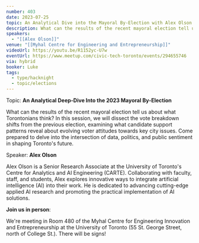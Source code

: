 ```yaml
---
number: 403
date: 2023-07-25
topic: An Analytical Dive into the Mayoral By-Election with Alex Olson
description: What can the results of the recent mayoral election tell us about what Torontonians think? In this session, we will dissect the vote breakdown shifts from the previous election, examining what candidate support patterns reveal about evolving voter attitudes towards key city issues. Come prepared to delve into the intersection of data, politics, and public sentiment in shaping Toronto's future.
speakers:
  - "[[Alex Olson]]"
venue: "[[Myhal Centre for Engineering and Entrepreneurship]]"
videoUrl: https://youtu.be/R1152yc-U7w
eventUrl: https://www.meetup.com/civic-tech-toronto/events/294655746
via: hybrid
booker: Luke
tags:
  - type/hacknight
  - topic/elections
---
```

Topic: **An Analytical Deep-Dive Into the 2023 Mayoral By-Election**

What can the results of the recent mayoral election tell us about what Torontonians think? In this session, we will dissect the vote breakdown shifts from the previous election, examining what candidate support patterns reveal about evolving voter attitudes towards key city issues. Come prepared to delve into the intersection of data, politics, and public sentiment in shaping Toronto's future.

Speaker: **Alex Olson**

Alex Olson is a Senior Research Associate at the University of Toronto's Centre for Analytics and AI Engineering (CARTE). Collaborating with faculty, staff, and students, Alex explores innovative ways to integrate artificial intelligence (AI) into their work. He is dedicated to advancing cutting-edge applied AI research and promoting the practical implementation of AI solutions.

**Join us in person**:

We're meeting in Room 480 of the Myhal Centre for Engineering Innovation and Entrepreneurship at the University of Toronto (55 St. George Street, north of College St.). There will be signs!
